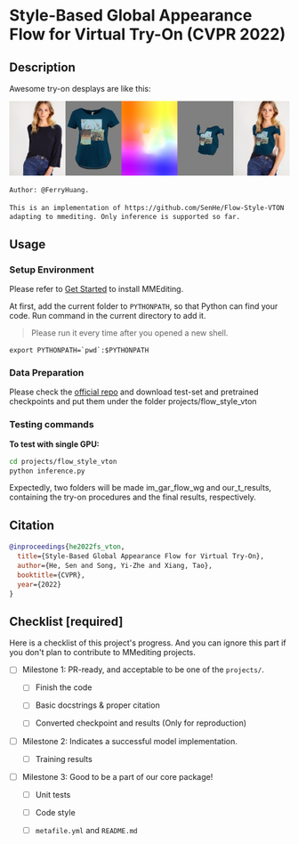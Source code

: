 # Style-Based Global Appearance Flow for Virtual Try-On (CVPR 2022)

## Description

Awesome try-on desplays are like this:

![image1](examples/000010_0.png)

```
Author: @FerryHuang.

This is an implementation of https://github.com/SenHe/Flow-Style-VTON adapting to mmediting. Only inference is supported so far.
```

## Usage

### Setup Environment

Please refer to [Get Started](https://mmediting.readthedocs.io/en/latest/get_started/I.html) to install
MMEditing.

At first, add the current folder to `PYTHONPATH`, so that Python can find your code. Run command in the current directory to add it.

> Please run it every time after you opened a new shell.

```shell
export PYTHONPATH=`pwd`:$PYTHONPATH
```

### Data Preparation

Please check the [official repo](https://github.com/SenHe/Flow-Style-VTON) and download test-set and pretrained checkpoints and put them under the folder projects/flow_style_vton

### Testing commands

**To test with single GPU:**

```bash
cd projects/flow_style_vton
python inference.py
```

Expectedly, two folders will be made im_gar_flow_wg and our_t_results, containing the
try-on procedures and the final results, respectively.

## Citation

<!-- Replace to the citation of the paper your project refers to. -->

```bibtex
@inproceedings{he2022fs_vton,
  title={Style-Based Global Appearance Flow for Virtual Try-On},
  author={He, Sen and Song, Yi-Zhe and Xiang, Tao},
  booktitle={CVPR},
  year={2022}
}
```

## Checklist \[required\]

Here is a checklist of this project's progress. And you can ignore this part if you don't plan to contribute
to MMediting projects.

- [ ] Milestone 1: PR-ready, and acceptable to be one of the `projects/`.

  - [ ] Finish the code

    <!-- The code's design shall follow existing interfaces and convention. For example, each model component should be registered into `mmedit.registry.MODELS` and configurable via a config file. -->

  - [ ] Basic docstrings & proper citation

    <!-- Each major class should contains a docstring, describing its functionality and arguments. If your code is copied or modified from other open-source projects, don't forget to cite the source project in docstring and make sure your behavior is not against its license. Typically, we do not accept any code snippet under GPL license. [A Short Guide to Open Source Licenses](https://medium.com/nationwide-technology/a-short-guide-to-open-source-licenses-cf5b1c329edd) -->

  - [ ] Converted checkpoint and results (Only for reproduction)

    <!-- If you are reproducing the result from a paper, make sure the model in the project can match that results. Also please provide checkpoint links or a checkpoint conversion script for others to get the pre-trained model. -->

- [ ] Milestone 2: Indicates a successful model implementation.

  - [ ] Training results

    <!-- If you are reproducing the result from a paper, train your model from scratch and verified that the final result can match the original result. -->

- [ ] Milestone 3: Good to be a part of our core package!

  - [ ] Unit tests

    <!-- Unit tests for the major module are required. [Example](https://github.com/open-mmlab/mmediting/blob/main/tests/test_models/test_backbones/test_vision_transformer.py) -->

  - [ ] Code style

    <!-- Refactor your code according to reviewer's comment. -->

  - [ ] `metafile.yml` and `README.md`

    <!-- It will used for mmediting to acquire your models. [Example](https://github.com/open-mmlab/mmediting/blob/main/configs/mvit/metafile.yml). In particular, you may have to refactor this README into a standard one. [Example](https://github.com/open-mmlab/mmediting/blob/main/configs/swin_transformer/README.md) -->

